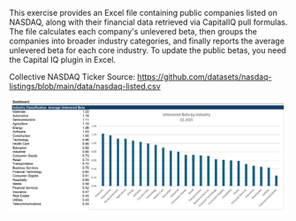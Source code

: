 
This exercise provides an Excel file containing public companies listed on NASDAQ, along with their financial data retrieved via CapitalIQ pull formulas.
The file calculates each company's unlevered beta, then groups the companies into broader industry categories, and finally reports the average unlevered beta for each core industry. To update the public betas, you need the Capital IQ plugin in Excel.

Collective NASDAQ Ticker Source:
https://github.com/datasets/nasdaq-listings/blob/main/data/nasdaq-listed.csv

![image alt](https://github.com/aarern/public-equity-betas/blob/dd89ec3314f304befbe811670edcdf5be50bc8c0/bet1.png)
